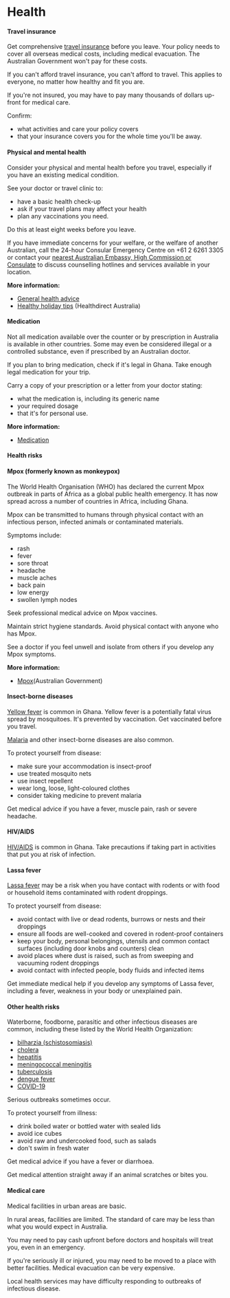 # Health

#### Travel insurance

Get comprehensive [travel insurance](https://www.smartraveller.gov.au/node/149) before you leave. Your policy needs to cover all overseas medical costs, including medical evacuation. The Australian Government won't pay for these costs.

If you can't afford travel insurance, you can't afford to travel. This applies to everyone, no matter how healthy and fit you are.

If you're not insured, you may have to pay many thousands of dollars up-front for medical care.

Confirm:

* what activities and care your policy covers
* that your insurance covers you for the whole time you'll be away.

#### Physical and mental health

Consider your physical and mental health before you travel, especially if you have an existing medical condition.

See your doctor or travel clinic to:

* have a basic health check-up
* ask if your travel plans may affect your health
* plan any vaccinations you need.

Do this at least eight weeks before you leave.

If you have immediate concerns for your welfare, or the welfare of another Australian, call the 24-hour Consular Emergency Centre on +61 2 6261 3305 or contact your [nearest Australian Embassy, High Commission or Consulate](https://www.dfat.gov.au/about-us/our-locations/missions/our-embassies-and-consulates-overseas) to discuss counselling hotlines and services available in your location.

**More information:**

* [General health advice](/node/43)
* [Healthy holiday tips](https://www.healthdirect.gov.au/healthy-holiday-tips-infographic) (Healthdirect Australia)

#### Medication

Not all medication available over the counter or by prescription in Australia is available in other countries. Some may even be considered illegal or a controlled substance, even if prescribed by an Australian doctor.

If you plan to bring medication, check if it's legal in Ghana. Take enough legal medication for your trip.

Carry a copy of your prescription or a letter from your doctor stating:

* what the medication is, including its generic name
* your required dosage
* that it's for personal use.

**More information:**

* [Medication](/node/26)

#### Health risks

#### Mpox (formerly known as monkeypox)

The World Health Organisation (WHO) has declared the current Mpox outbreak in parts of Africa as a global public health emergency. It has now spread across a number of countries in Africa, including Ghana.

Mpox can be transmitted to humans through physical contact with an infectious person, infected animals or contaminated materials.

Symptoms include:

* rash
* fever
* sore throat
* headache
* muscle aches
* back pain
* low energy
* swollen lymph nodes

Seek professional medical advice on Mpox vaccines.

Maintain strict hygiene standards. Avoid physical contact with anyone who has Mpox.

See a doctor if you feel unwell and isolate from others if you develop any Mpox symptoms.

**More information:**

* [Mpox](https://www.cdc.gov.au/topics/mpox-monkeypox)(Australian Government)

#### Insect-borne diseases

[Yellow fever](https://www.health.gov.au/diseases/yellow-fever) is common in Ghana. Yellow fever is a potentially fatal virus spread by mosquitoes. It's prevented by vaccination. Get vaccinated before you travel.

[Malaria](https://www.who.int/news-room/fact-sheets/detail/malaria) and other insect-borne diseases are also common.

To protect yourself from disease:

* make sure your accommodation is insect-proof
* use treated mosquito nets
* use insect repellent
* wear long, loose, light-coloured clothes
* consider taking medicine to prevent malaria

Get medical advice if you have a fever, muscle pain, rash or severe headache.

#### HIV/AIDS

[HIV/AIDS](https://www.who.int/news-room/fact-sheets/detail/hiv-aids) is common in Ghana. Take precautions if taking part in activities that put you at risk of infection.

#### Lassa fever

[Lassa fever](https://www.who.int/news-room/fact-sheets/detail/lassa-fever) may be a risk when you have contact with rodents or with food or household items contaminated with rodent droppings.

To protect yourself from disease:

* avoid contact with live or dead rodents, burrows or nests and their droppings
* ensure all foods are well-cooked and covered in rodent-proof containers
* keep your body, personal belongings, utensils and common contact surfaces (including door knobs and counters) clean
* avoid places where dust is raised, such as from sweeping and vacuuming rodent droppings
* avoid contact with infected people, body fluids and infected items

Get immediate medical help if you develop any symptoms of Lassa fever, including a fever, weakness in your body or unexplained pain.

#### Other health risks

Waterborne, foodborne, parasitic and other infectious diseases are common, including these listed by the World Health Organization:

* [bilharzia (schistosomiasis)](https://www.who.int/news-room/fact-sheets/detail/schistosomiasis)
* [cholera](https://www.who.int/en/news-room/fact-sheets/detail/cholera)
* [hepatitis](https://www.who.int/health-topics/hepatitis#tab=tab_1)
* [meningococcal meningitis](https://www.who.int/news-room/fact-sheets/detail/meningitis)
* [tuberculosis](https://www.who.int/news-room/fact-sheets/detail/tuberculosis)
* [dengue fever](https://www.health.gov.au/diseases/dengue-virus-infection)
* [COVID-19](https://www.health.gov.au/topics/covid-19/about)

Serious outbreaks sometimes occur.

To protect yourself from illness:

* drink boiled water or bottled water with sealed lids
* avoid ice cubes
* avoid raw and undercooked food, such as salads
* don't swim in fresh water

Get medical advice if you have a fever or diarrhoea.

Get medical attention straight away if an animal scratches or bites you.

#### Medical care

Medical facilities in urban areas are basic.

In rural areas, facilities are limited. The standard of care may be less than what you would expect in Australia.

You may need to pay cash upfront before doctors and hospitals will treat you, even in an emergency.

If you're seriously ill or injured, you may need to be moved to a place with better facilities. Medical evacuation can be very expensive.

Local health services may have difficulty responding to outbreaks of infectious disease.